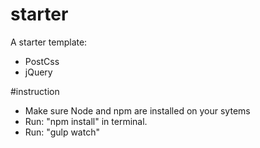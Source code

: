 # starter
A starter template:
  - PostCss
  - jQuery

#instruction
- Make sure Node and npm are installed on your sytems
- Run: "npm install" in terminal.
- Run: "gulp watch"
